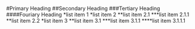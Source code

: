 #Primary Heading
##Secondary Heading
###Tertiary Heading
####Fouriary Heading
*list item 1
*list item 2
**list item 2.1
***list item 2.1.1
**list item 2.2
*list item 3
**list item 3.1
***list item 3.1.1
****list item 3.1.1.1